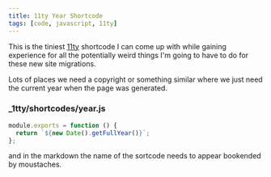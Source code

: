 ```yaml
---
title: 11ty Year Shortcode
tags: [code, javascript, 11ty]
---
```


This is the tiniest [11ty](https://www.11ty.dev) shortcode I can come up with while gaining experience for all the
potentially weird things I'm going to have to do for these new site migrations.

Lots of places we need a copyright or something similar where we just need the current year when the page was generated.

### \_1tty/shortcodes/year.js

```javascript
module.exports = function () {
  return `${new Date().getFullYear()}`;
};
```

and in the markdown the name of the sortcode needs to appear bookended by moustaches.
